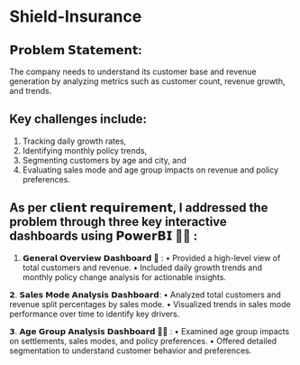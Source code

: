 # Shield-Insurance

## 𝗣𝗿𝗼𝗯𝗹𝗲𝗺 𝗦𝘁𝗮𝘁𝗲𝗺𝗲𝗻𝘁:
The company needs to understand its customer base and revenue generation by analyzing metrics such as customer count, revenue growth, and trends. 

## Key challenges include:
1. Tracking daily growth rates, 
2. Identifying monthly policy trends, 
3. Segmenting customers by age and city, and 
4. Evaluating sales mode and age group impacts on revenue and policy preferences. 


## As per 𝗰𝗹𝗶𝗲𝗻𝘁 𝗿𝗲𝗾𝘂𝗶𝗿𝗲𝗺𝗲𝗻𝘁, I addressed the problem through three key interactive dashboards using 𝗣𝗼𝘄𝗲𝗿𝗕𝗜 👩‍💻 :

1. 𝗚𝗲𝗻𝗲𝗿𝗮𝗹 𝗢𝘃𝗲𝗿𝘃𝗶𝗲𝘄 𝗗𝗮𝘀𝗵𝗯𝗼𝗮𝗿𝗱 🔎 :
• Provided a high-level view of total customers and revenue.
• Included daily growth trends and monthly policy change analysis for actionable insights.

𝟮. 𝗦𝗮𝗹𝗲𝘀 𝗠𝗼𝗱𝗲 𝗔𝗻𝗮𝗹𝘆𝘀𝗶𝘀 𝗗𝗮𝘀𝗵𝗯𝗼𝗮𝗿𝗱:
• Analyzed total customers and revenue split percentages by sales mode.
• Visualized trends in sales mode performance over time to identify key drivers.

𝟯. 𝗔𝗴𝗲 𝗚𝗿𝗼𝘂𝗽 𝗔𝗻𝗮𝗹𝘆𝘀𝗶𝘀 𝗗𝗮𝘀𝗵𝗯𝗼𝗮𝗿𝗱 👱‍♀️ :
• Examined age group impacts on settlements, sales modes, and policy preferences.
• Offered detailed segmentation to understand customer behavior and preferences.
